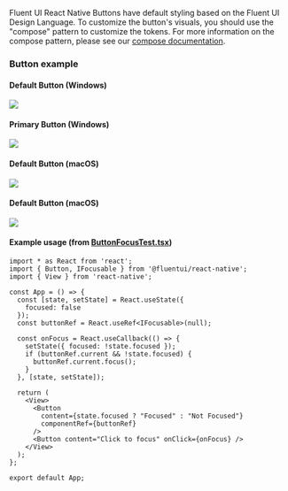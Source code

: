 Fluent UI React Native Buttons have default styling based on the Fluent UI Design Language. To customize the button's visuals, you should use the "compose" pattern to customize the tokens. For more information on the compose pattern, please see our [compose documentation](https://github.com/microsoft/fluentui-react-native/blob/master/packages/framework/foundation-compose/README.md).

### Button example

#### Default Button (Windows)

<img src="https://static2.sharepointonline.com/files/fabric-cdn-prod_20200511.001/fabric-website/images/controls/cross/Button/Default_button_windows.PNG"/>

#### Primary Button (Windows)

<img src="https://static2.sharepointonline.com/files/fabric-cdn-prod_20200511.001/fabric-website/images/controls/cross/Button/Primary_button_windows.PNG"/>

#### Default Button (macOS)

<img src="https://static2.sharepointonline.com/files/fabric-cdn-prod_20200511.001/fabric-website/images/controls/cross/Button/Default_button_macos.png"/>

#### Default Button (macOS)

<img src="https://static2.sharepointonline.com/files/fabric-cdn-prod_20200511.001/fabric-website/images/controls/cross/Button/Primary_button_macos.png"/>

#### Example usage (from [ButtonFocusTest.tsx](https://github.com/microsoft/fluentui-react-native/blob/master/apps/fluent-tester/src/RNTester/TestComponents/Button/ButtonFocusTest.tsx))

```
import * as React from 'react';
import { Button, IFocusable } from '@fluentui/react-native';
import { View } from 'react-native';

const App = () => {
  const [state, setState] = React.useState({
    focused: false
  });
  const buttonRef = React.useRef<IFocusable>(null);

  const onFocus = React.useCallback(() => {
    setState({ focused: !state.focused });
    if (buttonRef.current && !state.focused) {
      buttonRef.current.focus();
    }
  }, [state, setState]);

  return (
    <View>
      <Button
        content={state.focused ? "Focused" : "Not Focused"}
        componentRef={buttonRef}
      />
      <Button content="Click to focus" onClick={onFocus} />
    </View>
  );
};

export default App;

```
